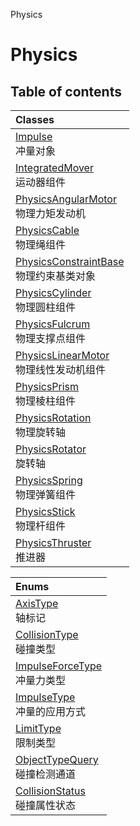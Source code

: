 Physics

# Physics <Badge type="tip" text="Groups" /> <Score text="Physics" />

## Table of contents
| Classes |
| :-----|
| [Impulse](../classes/Gameplay.Impulse.md) <br> 冲量对象 |
| [IntegratedMover](../classes/Gameplay.IntegratedMover.md) <br> 运动器组件 |
| [PhysicsAngularMotor](../classes/Gameplay.PhysicsAngularMotor.md) <br> 物理力矩发动机 |
| [PhysicsCable](../classes/Gameplay.PhysicsCable.md) <br> 物理绳组件 |
| [PhysicsConstraintBase](../classes/Gameplay.PhysicsConstraintBase.md) <br> 物理约束基类对象 |
| [PhysicsCylinder](../classes/Gameplay.PhysicsCylinder.md) <br> 物理圆柱组件 |
| [PhysicsFulcrum](../classes/Gameplay.PhysicsFulcrum.md) <br> 物理支撑点组件 |
| [PhysicsLinearMotor](../classes/Gameplay.PhysicsLinearMotor.md) <br> 物理线性发动机组件 |
| [PhysicsPrism](../classes/Gameplay.PhysicsPrism.md) <br> 物理棱柱组件 |
| [PhysicsRotation](../classes/Gameplay.PhysicsRotation.md) <br> 物理旋转轴 |
| [PhysicsRotator](../classes/Gameplay.PhysicsRotator.md) <br> 旋转轴 |
| [PhysicsSpring](../classes/Gameplay.PhysicsSpring.md) <br> 物理弹簧组件 |
| [PhysicsStick](../classes/Gameplay.PhysicsStick.md) <br> 物理杆组件 |
| [PhysicsThruster](../classes/Gameplay.PhysicsThruster.md) <br> 推进器 |


| Enums |
| :-----|
| [AxisType](../enums/Gameplay.AxisType.md) <br> 轴标记 |
| [CollisionType](../enums/Gameplay.CollisionType.md) <br> 碰撞类型 |
| [ImpulseForceType](../enums/Gameplay.ImpulseForceType.md) <br> 冲量力类型 |
| [ImpulseType](../enums/Gameplay.ImpulseType.md) <br> 冲量的应用方式 |
| [LimitType](../enums/Gameplay.LimitType.md) <br> 限制类型 |
| [ObjectTypeQuery](../enums/Gameplay.ObjectTypeQuery.md) <br> 碰撞检测通道 |
| [CollisionStatus](../enums/Type.CollisionStatus.md) <br> 碰撞属性状态 |

